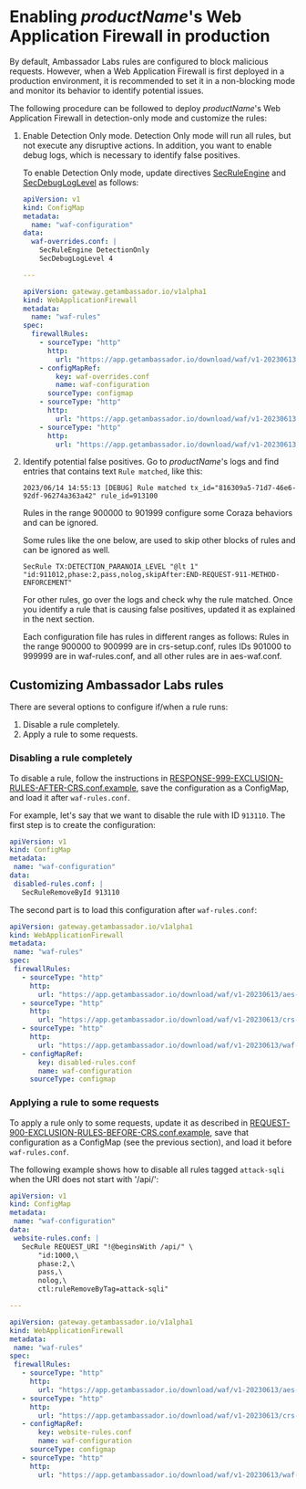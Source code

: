 # Enabling $productName$'s Web Application Firewall in production

By default, Ambassador Labs rules are configured to block malicious requests. However, when a Web Application Firewall is
first deployed in a production environment, it is recommended to set it in a non-blocking mode and monitor its behavior
to identify potential issues.

The following procedure can be followed to deploy $productName$'s Web Application Firewall in detection-only mode and
customize the rules:

1. Enable Detection Only mode. Detection Only mode will run all rules, but not execute any disruptive actions. In addition,
   you want to enable debug logs, which is necessary to identify false positives.

   To enable Detection Only mode, update directives [SecRuleEngine][] and [SecDebugLogLevel][] as follows:

   ```yaml
   apiVersion: v1
   kind: ConfigMap
   metadata:
     name: "waf-configuration"
   data:
     waf-overrides.conf: |
       SecRuleEngine DetectionOnly
       SecDebugLogLevel 4

   ---

   apiVersion: gateway.getambassador.io/v1alpha1
   kind: WebApplicationFirewall
   metadata:
     name: "waf-rules"
   spec:
     firewallRules:
       - sourceType: "http"
         http:
           url: "https://app.getambassador.io/download/waf/v1-20230613/aes-waf.conf"
       - configMapRef:
           key: waf-overrides.conf
           name: waf-configuration
         sourceType: configmap
       - sourceType: "http"
         http:
           url: "https://app.getambassador.io/download/waf/v1-20230613/crs-setup.conf"
       - sourceType: "http"
         http:
           url: "https://app.getambassador.io/download/waf/v1-20230613/waf-rules.conf"
   ```

2. Identify potential false positives. Go to $productName$'s logs and find entries that contains text `Rule matched`, like this:

   ```text
   2023/06/14 14:55:13 [DEBUG] Rule matched tx_id="816309a5-71d7-46e6-92df-96274a363a42" rule_id=913100
   ```

   Rules in the range 900000 to 901999 configure some Coraza behaviors and can be ignored.

   Some rules like the one below, are used to skip other blocks of rules and can be ignored as well.

   ```text
   SecRule TX:DETECTION_PARANOIA_LEVEL "@lt 1" "id:911012,phase:2,pass,nolog,skipAfter:END-REQUEST-911-METHOD-ENFORCEMENT"
   ```

   For other rules, go over the logs and check why the rule matched. Once you identify a rule that is causing false positives,
   updated it as explained in the next section.

   <Alert severity="info">
       Each configuration file has rules in different ranges as follows: Rules in the range 900000 to 900999 are in crs-setup.conf,
       rules IDs 901000 to 999999 are in waf-rules.conf, and all other rules are in aes-waf.conf.
   </Alert>

## Customizing Ambassador Labs rules

There are several options to configure if/when a rule runs:
1. Disable a rule completely.
2. Apply a rule to some requests.

### Disabling a rule completely

To disable a rule, follow the instructions in [RESPONSE-999-EXCLUSION-RULES-AFTER-CRS.conf.example][], save the
configuration as a ConfigMap, and load it after `waf-rules.conf`.

For example, let's say that we want to disable the rule with ID `913110`. The first step is to create the configuration:

```yaml
apiVersion: v1
kind: ConfigMap
metadata:
 name: "waf-configuration"
data:
 disabled-rules.conf: |
   SecRuleRemoveById 913110
```

The second part is to load this configuration after `waf-rules.conf`:

```yaml
apiVersion: gateway.getambassador.io/v1alpha1
kind: WebApplicationFirewall
metadata:
 name: "waf-rules"
spec:
 firewallRules:
   - sourceType: "http"
     http:
       url: "https://app.getambassador.io/download/waf/v1-20230613/aes-waf.conf"
   - sourceType: "http"
     http:
       url: "https://app.getambassador.io/download/waf/v1-20230613/crs-setup.conf"
   - sourceType: "http"
     http:
       url: "https://app.getambassador.io/download/waf/v1-20230613/waf-rules.conf"
   - configMapRef:
       key: disabled-rules.conf
       name: waf-configuration
     sourceType: configmap
```

### Applying a rule to some requests

To apply a rule only to some requests, update it as described in [REQUEST-900-EXCLUSION-RULES-BEFORE-CRS.conf.example][],
save that configuration as a ConfigMap (see the previous section), and load it before `waf-rules.conf`.

The following example shows how to disable all rules tagged `attack-sqli` when the URI does not start with '/api/':

```yaml
apiVersion: v1
kind: ConfigMap
metadata:
 name: "waf-configuration"
data:
 website-rules.conf: |
   SecRule REQUEST_URI "!@beginsWith /api/" \
       "id:1000,\
       phase:2,\
       pass,\
       nolog,\
       ctl:ruleRemoveByTag=attack-sqli"

---

apiVersion: gateway.getambassador.io/v1alpha1
kind: WebApplicationFirewall
metadata:
 name: "waf-rules"
spec:
 firewallRules:
   - sourceType: "http"
     http:
       url: "https://app.getambassador.io/download/waf/v1-20230613/aes-waf.conf"
   - sourceType: "http"
     http:
       url: "https://app.getambassador.io/download/waf/v1-20230613/crs-setup.conf"
   - configMapRef:
       key: website-rules.conf
       name: waf-configuration
     sourceType: configmap
   - sourceType: "http"
     http:
       url: "https://app.getambassador.io/download/waf/v1-20230613/waf-rules.conf"
```

[SecRuleEngine]: https://coraza.io/docs/seclang/directives/#secruleengine
[SecDebugLogLevel]: https://coraza.io/docs/seclang/directives/#secdebugloglevel
[REQUEST-900-EXCLUSION-RULES-BEFORE-CRS.conf.example]: https://github.com/coreruleset/coreruleset/blob/v4.0/dev/rules/REQUEST-900-EXCLUSION-RULES-BEFORE-CRS.conf.example
[RESPONSE-999-EXCLUSION-RULES-AFTER-CRS.conf.example]: https://github.com/coreruleset/coreruleset/blob/v4.0/dev/rules/RESPONSE-999-EXCLUSION-RULES-AFTER-CRS.conf.example

